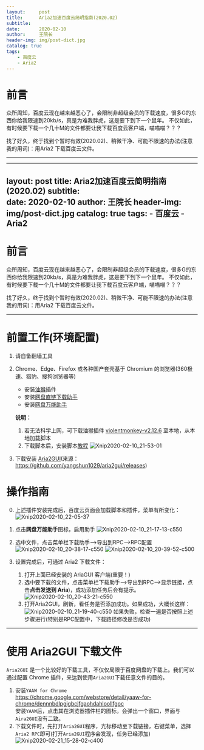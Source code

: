 ```yaml
---
layout:     post
title:      Aria2加速百度云简明指南(2020.02)
subtitle:   
date:       2020-02-10
author:     王院长
header-img: img/post-dict.jpg
catalog: true
tags:
    - 百度云
    - Aria2
---
```

# 前言
众所周知，百度云现在越来越恶心了，会限制非超级会员的下载速度，很多G的东西你给我限速到20kb/s，真是为难我胖虎，这是要下到下一个鼠年。
不仅如此，有时候要下载一个几十M的文件都要让我下载百度云客户端，喵喵喵？？？

找了好久，终于找到个暂时有效(2020.02)、稍微干净、可能不限速的办法(注意我的用词)：用Aria2 下载百度云文件。

----

---
layout:     post
title:      Aria2加速百度云简明指南(2020.02)
subtitle:   
date:       2020-02-10
author:     王院长
header-img: img/post-dict.jpg
catalog: true
tags:
    - 百度云
    - Aria2
---
# 前言
众所周知，百度云现在越来越恶心了，会限制非超级会员的下载速度，很多G的东西你给我限速到20kb/s，真是为难我胖虎，这是要下到下一个鼠年。
不仅如此，有时候要下载一个几十M的文件都要让我下载百度云客户端，喵喵喵？？？

找了好久，终于找到个暂时有效(2020.02)、稍微干净、可能不限速的办法(注意我的用词)：用Aria2 下载百度云文件。

----

# 前置工作(环境配置)
1. 请自备翻墙工具
2. Chrome、Edge、Firefox 或各种国产套壳基于 Chromium 的浏览器(360极速、猎豹、搜狗浏览器等)
    - 安装[油猴](https://chrome.google.com/webstore/detail/violentmonkey/jinjaccalgkegednnccohejagnlnfdag)插件
    - 安装[网盘直链下载助手](https://www.baiduyun.wiki/baiduyun.user.js)
    - 安装[网盘万能助手](https://baiduwp.pipipan.com/dir/3994041-35240665-e1ea37/)

     **说明：**
    1. 若无法科学上网，可下载油猴插件 [violentmonkey-v2.12.6](https://wang-1258168870.cos.ap-guangzhou.myqcloud.com/violentmonkey-v2.12.6.zip) 至本地，从本地加载脚本
    2. 下载脚本后，安装脚本[教程](https://www.baiduyun.wiki/zh-cn/assistant.html#%E4%B8%8B%E8%BD%BD%E5%9C%B0%E5%9D%80)
    ![Xnip2020-02-10_21-53-01](https://wang-1258168870.cos.ap-guangzhou.myqcloud.com/pic/2020/02/xnip20200210215301.jpg)

3. 下载安装 [Aria2GUI](https://github.com/yangshun1029/aria2gui/releases/download/1.4.1/Aria2GUI-v1.4.1.zip)(来源：https://github.com/yangshun1029/aria2gui/releases)

# 操作指南
0. 上述插件安装完成后，百度云页面会加载脚本和插件，菜单有所变化：
![Xnip2020-02-10_22-05-37](https://wang-1258168870.cos.ap-guangzhou.myqcloud.com/pic/2020/02/xnip20200210220537.jpg)

1. 点击**网盘万能助手**图标，启用助手
![Xnip2020-02-10_21-17-13-c550](https://wang-1258168870.cos.ap-guangzhou.myqcloud.com/pic/2020/02/xnip20200210211713.jpg)

2. 选中文件，点击菜单栏下载助手-->导出到RPC-->RPC配置
![Xnip2020-02-10_20-38-17-c550](https://wang-1258168870.cos.ap-guangzhou.myqcloud.com/pic/2020/02/xnip20200210203817.jpg)
![Xnip2020-02-10_20-39-52-c500](https://wang-1258168870.cos.ap-guangzhou.myqcloud.com/pic/2020/02/xnip20200210203952.jpg)

1. 设置完成后，可通过 Aria2 下载文件：
    1. 打开上面已经安装的 AriaGUI 客户端(重要！)
    2. 选中要下载的文件，点击菜单栏下载助手-->导出到RPC-->显示链接，点击**点击发送到 Aria**)，成功添加任务后会有提示。
![Xnip2020-02-10_20-43-21-c550](https://wang-1258168870.cos.ap-guangzhou.myqcloud.com/pic/2020/02/xnip20200210204321.jpg)
    1. 打开Aria2GUI，刷新，看任务是否添加成功。如果成功，大概长这样：![Xnip2020-02-10_21-19-40-c550](https://wang-1258168870.cos.ap-guangzhou.myqcloud.com/pic/2020/02/xnip20200210211940.jpg)
如果失败，检查一遍是否按照上述步骤进行(特别是RPC配置中，下载路径修改是否成功)

-----
# 使用 Aria2GUI 下载文件
`Aria2GUI` 是一个比较好的下载工具，不仅仅局限于百度网盘的下载上。我们可以通过配置 Chrome 插件，来达到使用`Aria2GUI`下载任意文件的目的。
1. 安装`YAAW for Chrome`
<br>https://chrome.google.com/webstore/detail/yaaw-for-chrome/dennnbdlpgjgbcjfgaohdahloollfgoc
<br>安装`YAAW`后，点击其在浏览器插件栏的图标，会弹出一个窗口，界面与`Aira2GUI`没有二致。
2. 下载文件时，先打开`Aria2GUI`程序，光标移动至下载链接，右键菜单，选择`Aria2 RPC`即可(打开`Aria2GUI`程序会发现，任务已经添加)
![Xnip2020-02-21_15-28-02-c400](https://wang-1258168870.cos.ap-guangzhou.myqcloud.com/pic/2020/02/xnip20200221152802.jpg)



